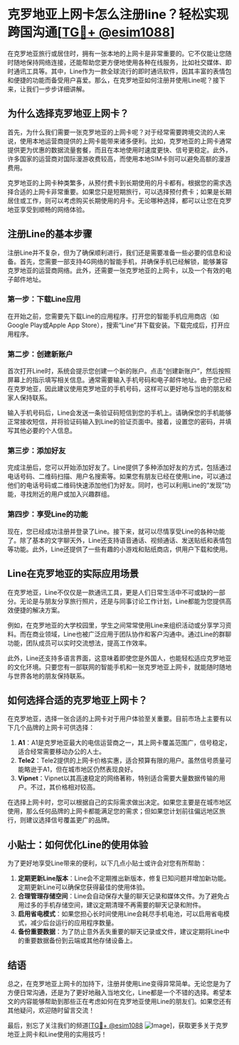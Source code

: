 # 克罗地亚上网卡怎么注册line？轻松实现跨国沟通[[TG💪+ @esim1088](https://t.me/s/esim1088)]

在克罗地亚旅行或居住时，拥有一张本地的上网卡是非常重要的。它不仅能让您随时随地保持网络连接，还能帮助您更方便地使用各种在线服务，比如社交媒体、即时通讯工具等。其中，Line作为一款全球流行的即时通讯软件，因其丰富的表情包和便捷的功能而备受用户喜爱。那么，在克罗地亚如何注册并使用Line呢？接下来，让我们一步步详细讲解。

## 为什么选择克罗地亚上网卡？

首先，为什么我们需要一张克罗地亚的上网卡呢？对于经常需要跨境交流的人来说，使用本地运营商提供的上网卡能带来诸多便利。比如，克罗地亚的上网卡通常提供更为优惠的数据流量套餐，而且在本地使用时速度更快、信号更稳定。此外，许多国家的运营商对国际漫游收费较高，而使用本地SIM卡则可以避免高额的漫游费用。

克罗地亚的上网卡种类繁多，从预付费卡到长期使用的月卡都有。根据您的需求选择合适的上网卡非常重要。如果您只是短期旅行，可以选择预付费卡；如果是长期居住或工作，则可以考虑购买长期使用的月卡。无论哪种选择，都可以让您在克罗地亚享受到顺畅的网络体验。

## 注册Line的基本步骤

注册Line并不复杂，但为了确保顺利进行，我们还是需要准备一些必要的信息和设备。首先，您需要一部支持4G网络的智能手机，并确保手机已经解锁，能够兼容克罗地亚的运营商网络。此外，还需要一张克罗地亚的上网卡，以及一个有效的电子邮件地址。

### 第一步：下载Line应用

在开始之前，您需要先下载Line的应用程序。打开您的智能手机应用商店（如Google Play或Apple App Store），搜索“Line”并下载安装。下载完成后，打开应用程序。

### 第二步：创建新账户

首次打开Line时，系统会提示您创建一个新的账户。点击“创建新账户”，然后按照屏幕上的指示填写相关信息。通常需要输入手机号码和电子邮件地址。由于您已经在克罗地亚，因此建议使用克罗地亚的手机号码，这样可以更好地与当地的朋友和家人保持联系。

输入手机号码后，Line会发送一条验证码短信到您的手机上。请确保您的手机能够正常接收短信，并将验证码输入到Line的验证页面中。接着，设置您的密码，并填写其他必要的个人信息。

### 第三步：添加好友

完成注册后，您可以开始添加好友了。Line提供了多种添加好友的方式，包括通过电话号码、二维码扫描、用户名搜索等。如果您有朋友已经在使用Line，可以通过他们的电话号码或二维码快速添加他们为好友。同时，也可以利用Line的“发现”功能，寻找附近的用户或加入兴趣群组。

### 第四步：享受Line的功能

现在，您已经成功注册并登录了Line。接下来，就可以尽情享受Line的各种功能了。除了基本的文字聊天外，Line还支持语音通话、视频通话、发送贴纸和表情包等功能。此外，Line还提供了一些有趣的小游戏和贴纸商店，供用户下载和使用。

## Line在克罗地亚的实际应用场景

在克罗地亚，Line不仅仅是一款通讯工具，更是人们日常生活中不可或缺的一部分。无论是与朋友分享旅行照片，还是与同事讨论工作计划，Line都能为您提供高效便捷的解决方案。

例如，在克罗地亚的大学校园里，学生之间常常使用Line来组织活动或分享学习资料。而在商业领域，Line也被广泛应用于团队协作和客户沟通中。通过Line的群聊功能，团队成员可以实时交流想法，提高工作效率。

此外，Line还支持多语言界面，这意味着即使您是外国人，也能轻松适应克罗地亚的文化环境。只要您有一部联网的智能手机和一张克罗地亚上网卡，就能随时随地与世界各地的朋友保持联系。

## 如何选择合适的克罗地亚上网卡？

在克罗地亚，选择一张合适的上网卡对于用户体验至关重要。目前市场上主要有以下几个品牌的上网卡可供选择：

1. **A1**：A1是克罗地亚最大的电信运营商之一，其上网卡覆盖范围广，信号稳定，适合经常需要移动办公的人士。
2. **Tele2**：Tele2提供的上网卡价格实惠，适合预算有限的用户。虽然信号质量可能略逊于A1，但在城市地区仍然表现良好。
3. **Vipnet**：Vipnet以其高速稳定的网络著称，特别适合需要大量数据传输的用户。不过，其价格相对较高。

在选择上网卡时，您可以根据自己的实际需求做出决定。如果您主要是在城市地区使用，那么任何品牌的上网卡都能满足您的需求；但如果您计划前往偏远地区旅行，则建议选择信号覆盖更广的品牌。

## 小贴士：如何优化Line的使用体验

为了更好地享受Line带来的便利，以下几点小贴士或许会对您有所帮助：

1. **定期更新Line版本**：Line会不定期推出新版本，修复已知问题并增加新功能。定期更新Line可以确保您获得最佳的使用体验。
2. **合理管理存储空间**：Line会自动保存大量的聊天记录和媒体文件。为了避免占用过多的手机存储空间，建议定期清理不再需要的聊天记录和附件。
3. **启用省电模式**：如果您担心长时间使用Line会耗尽手机电池，可以启用省电模式，减少后台运行的应用程序数量。
4. **备份重要数据**：为了防止意外丢失重要的聊天记录或文件，建议定期将Line中的重要数据备份到云端或其他存储设备上。

## 结语

总之，在克罗地亚上网卡的加持下，注册并使用Line变得异常简单。无论您是为了方便日常沟通，还是为了更好地融入当地文化，Line都是一个不错的选择。希望本文的内容能够帮助到那些正在考虑如何在克罗地亚使用Line的朋友们。如果您还有其他疑问，欢迎随时留言交流！

最后，别忘了关注我们的频道[[TG💪+ @esim1088](https://t.me/s/esim1088) ![Image](https://i.postimg.cc/4NQfJmqS/Snipaste-2025-05-13-00-14-12.png)]，获取更多关于克罗地亚上网卡和Line使用的实用技巧！